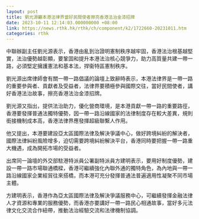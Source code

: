 ```yaml
---
layout: post
title: 劉光源籲本港法律界當好民間使者擦亮香港法治金漆招牌
date: 2023-10-11 12:14:03.000000000 +08:00
link: https://news.rthk.hk/rthk/ch/component/k2/1722660-20231011.htm
categories: rthk
---
```


中聯辦副主任劉光源表示，香港由亂到治證明憲制秩序越牢固，香港法治根基越堅實，法治優勢越彰顯，要鞏固和提升本港法治核心競爭力，助力高質量共建一帶一路，必須堅定擁護憲法和基本法，捍衞特區憲制秩序。

劉光源出席律師會有關一帶一路倡議的論壇上致辭時表示，本港法律界是一帶一路的重要參與者、貢獻者及受益者，法律界要積極參與國際交往，當好民間使者，講好香港法治故事，擦亮香港法治金漆招牌。

劉光源又指出，提供法治助力，優化營商環境，是本港貢獻一帶一路的重要路徑，香港要發揮普通法獨特優勢，因一帶一路沿線國家的法律制度存在較大差異，規則銜接機制成本高，香港法律界應發揮超級聯繫人作用。

他又提出，本港要建設亞太區國際法律及解決爭議中心，做好跨境糾紛的解決者，國際法律糾紛風險增多，迫切需要跨境糾紛解決平台，香港同時要把握一帶一路重大機遇，成為開拓市場的受益者。

出席同一論壇的外交部駐港特派員公署副特派員方建明表示，要用好制度優勢，建設一帶一路市場聯通橋樑，香港可繼續強化內聯外通的獨特角色，為內地與一帶一路沿線國家企業經貿往來搭橋，而本港可充分發揮普通法普遍適用性凝聚不同市場主體。

方建明表示，香港作為亞太區國際法律及解決爭議服務中心，可繼續發揮金融法律人才資源和專業的服務優勢，而香港亦要講好一帶一路民心相通故事，當好多元法律文化交流合作紐帶，推動法治經驗交流和法律機制協調。
